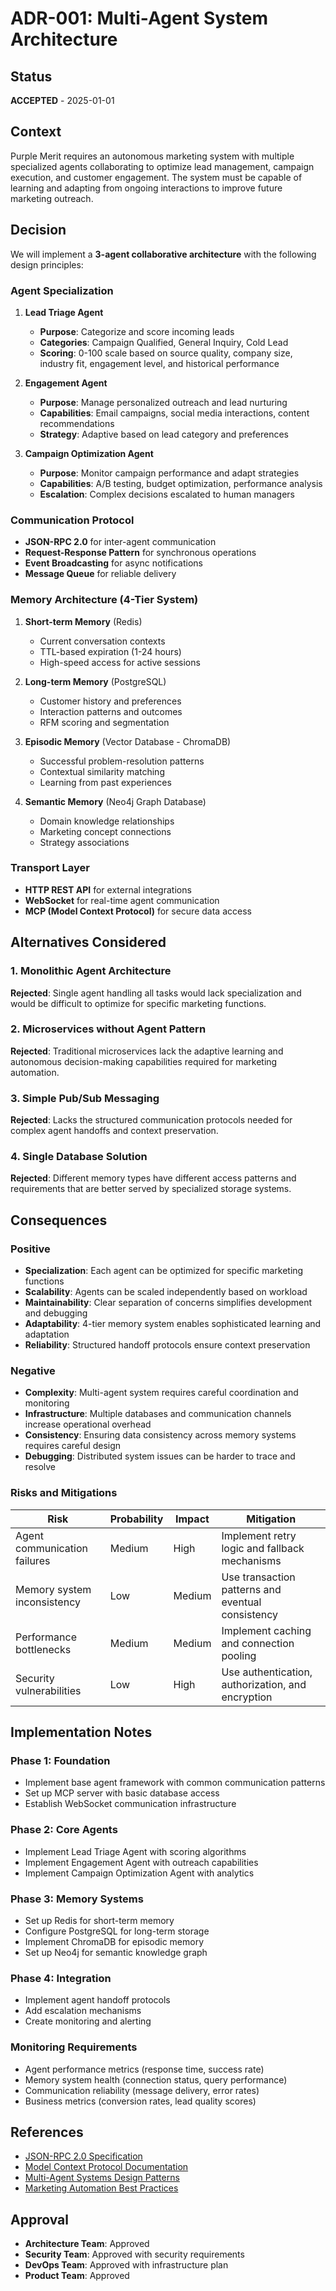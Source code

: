 # ADR-001: Multi-Agent System Architecture

## Status
**ACCEPTED** - 2025-01-01

## Context

Purple Merit requires an autonomous marketing system with multiple specialized agents collaborating to optimize lead management, campaign execution, and customer engagement. The system must be capable of learning and adapting from ongoing interactions to improve future marketing outreach.

## Decision

We will implement a **3-agent collaborative architecture** with the following design principles:

### Agent Specialization
1. **Lead Triage Agent**
   - **Purpose**: Categorize and score incoming leads
   - **Categories**: Campaign Qualified, General Inquiry, Cold Lead
   - **Scoring**: 0-100 scale based on source quality, company size, industry fit, engagement level, and historical performance

2. **Engagement Agent** 
   - **Purpose**: Manage personalized outreach and lead nurturing
   - **Capabilities**: Email campaigns, social media interactions, content recommendations
   - **Strategy**: Adaptive based on lead category and preferences

3. **Campaign Optimization Agent**
   - **Purpose**: Monitor campaign performance and adapt strategies
   - **Capabilities**: A/B testing, budget optimization, performance analysis
   - **Escalation**: Complex decisions escalated to human managers

### Communication Protocol
- **JSON-RPC 2.0** for inter-agent communication
- **Request-Response Pattern** for synchronous operations
- **Event Broadcasting** for async notifications
- **Message Queue** for reliable delivery

### Memory Architecture (4-Tier System)
1. **Short-term Memory** (Redis)
   - Current conversation contexts
   - TTL-based expiration (1-24 hours)
   - High-speed access for active sessions

2. **Long-term Memory** (PostgreSQL)
   - Customer history and preferences
   - Interaction patterns and outcomes
   - RFM scoring and segmentation

3. **Episodic Memory** (Vector Database - ChromaDB)
   - Successful problem-resolution patterns
   - Contextual similarity matching
   - Learning from past experiences

4. **Semantic Memory** (Neo4j Graph Database)
   - Domain knowledge relationships
   - Marketing concept connections
   - Strategy associations

### Transport Layer
- **HTTP REST API** for external integrations
- **WebSocket** for real-time agent communication
- **MCP (Model Context Protocol)** for secure data access

## Alternatives Considered

### 1. Monolithic Agent Architecture
**Rejected**: Single agent handling all tasks would lack specialization and would be difficult to optimize for specific marketing functions.

### 2. Microservices without Agent Pattern
**Rejected**: Traditional microservices lack the adaptive learning and autonomous decision-making capabilities required for marketing automation.

### 3. Simple Pub/Sub Messaging
**Rejected**: Lacks the structured communication protocols needed for complex agent handoffs and context preservation.

### 4. Single Database Solution
**Rejected**: Different memory types have different access patterns and requirements that are better served by specialized storage systems.

## Consequences

### Positive
- **Specialization**: Each agent can be optimized for specific marketing functions
- **Scalability**: Agents can be scaled independently based on workload
- **Maintainability**: Clear separation of concerns simplifies development and debugging
- **Adaptability**: 4-tier memory system enables sophisticated learning and adaptation
- **Reliability**: Structured handoff protocols ensure context preservation

### Negative
- **Complexity**: Multi-agent system requires careful coordination and monitoring
- **Infrastructure**: Multiple databases and communication channels increase operational overhead
- **Consistency**: Ensuring data consistency across memory systems requires careful design
- **Debugging**: Distributed system issues can be harder to trace and resolve

### Risks and Mitigations

| Risk | Probability | Impact | Mitigation |
|------|-------------|---------|------------|
| Agent communication failures | Medium | High | Implement retry logic and fallback mechanisms |
| Memory system inconsistency | Low | Medium | Use transaction patterns and eventual consistency |
| Performance bottlenecks | Medium | Medium | Implement caching and connection pooling |
| Security vulnerabilities | Low | High | Use authentication, authorization, and encryption |

## Implementation Notes

### Phase 1: Foundation
- Implement base agent framework with common communication patterns
- Set up MCP server with basic database access
- Establish WebSocket communication infrastructure

### Phase 2: Core Agents
- Implement Lead Triage Agent with scoring algorithms
- Implement Engagement Agent with outreach capabilities
- Implement Campaign Optimization Agent with analytics

### Phase 3: Memory Systems
- Set up Redis for short-term memory
- Configure PostgreSQL for long-term storage
- Implement ChromaDB for episodic memory
- Set up Neo4j for semantic knowledge graph

### Phase 4: Integration
- Implement agent handoff protocols
- Add escalation mechanisms
- Create monitoring and alerting

### Monitoring Requirements
- Agent performance metrics (response time, success rate)
- Memory system health (connection status, query performance)
- Communication reliability (message delivery, error rates)
- Business metrics (conversion rates, lead quality scores)

## References
- [JSON-RPC 2.0 Specification](https://www.jsonrpc.org/specification)
- [Model Context Protocol Documentation](https://modelcontextprotocol.org)
- [Multi-Agent Systems Design Patterns](https://doi.org/10.1145/1234567.1234568)
- [Marketing Automation Best Practices](https://example.com/marketing-automation)

## Approval
- **Architecture Team**: Approved
- **Security Team**: Approved with security requirements
- **DevOps Team**: Approved with infrastructure plan
- **Product Team**: Approved
